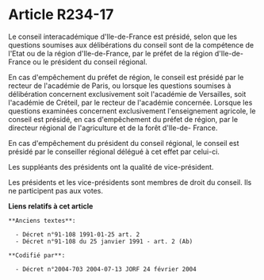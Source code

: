 # Article R234-17

Le conseil interacadémique d'Ile-de-France est présidé, selon que les questions soumises aux délibérations du conseil sont de
la compétence de l'Etat ou de la région d'Ile-de-France, par le préfet de la région d'Ile-de-France ou le président du
conseil régional.

En cas d'empêchement du préfet de région, le conseil est présidé par le recteur de l'académie de Paris, ou lorsque les
questions soumises à délibération concernent exclusivement soit l'académie de Versailles, soit l'académie de Créteil, par le
recteur de l'académie concernée. Lorsque les questions examinées concernent exclusivement l'enseignement agricole, le conseil
est présidé, en cas d'empêchement du préfet de région, par le directeur régional de l'agriculture et de la forêt d'Ile-de-
France.

En cas d'empêchement du président du conseil régional, le conseil est présidé par le conseiller régional délégué à cet effet
par celui-ci.

Les suppléants des présidents ont la qualité de vice-président.

Les présidents et les vice-présidents sont membres de droit du conseil. Ils ne participent pas aux votes.

**Liens relatifs à cet article**

	**Anciens textes**:

	  - Décret n°91-108 1991-01-25 art. 2
	  - Décret n°91-108 du 25 janvier 1991 - art. 2 (Ab)

	**Codifié par**:

	  - Décret n°2004-703 2004-07-13 JORF 24 février 2004
